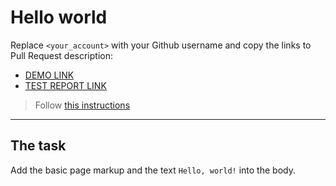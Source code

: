 # Hello world
Replace `<your_account>` with your Github username and copy the links to Pull Request description:
- [DEMO LINK](https://Pavlo000.github.io/layout_hello-world/)
- [TEST REPORT LINK](https://Pavlo000.github.io/layout_hello-world/report/html_report/)

> Follow [this instructions](https://mate-academy.github.io/layout_task-guideline/#how-to-solve-the-layout-tasks-on-github)
___

## The task
Add the basic page markup and the text `Hello, world!` into the body.
